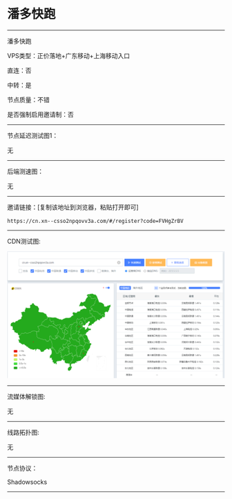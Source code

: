 # 潘多快跑

-------------------------

潘多快跑

VPS类型：正价落地+广东移动+上海移动入口

直连：否

中转：是

节点质量：不错

是否强制启用邀请制：否

-------------------------

节点延迟测试图1：

无

-------------------------

后端测速图：

无

-------------------------

邀请链接：[复制该地址到浏览器，粘贴打开即可]

    https://cn.xn--csso2npqovv3a.com/#/register?code=FVHgZrBV

-------------------------

 CDN测试图:

![image](https://github.com/kexue-aihao/Airport-Shopping-Guide/blob/master/Picture/%E6%BD%98%E5%A4%9A%E5%BF%AB%E8%B7%91/%E6%BD%98%E5%A4%9A%E5%BF%AB%E8%B7%91.png?raw=true)

-------------------------

流媒体解锁图:

无

-------------------------

线路拓扑图:
    
无

-------------------------

节点协议：

Shadowsocks

-------------------------

